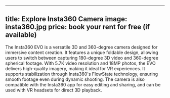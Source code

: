 

---
title: Explore Insta360 Camera
image: insta360.jpg
price: book your rent for free (if available)
---
The Insta360 EVO is a versatile 3D and 360-degree camera designed for immersive content creation. It features a unique foldable design, allowing users to switch between capturing 180-degree 3D video and 360-degree spherical footage. With 5.7K video resolution and 18MP photos, the EVO delivers high-quality imagery, making it ideal for VR experiences. It supports stabilization through Insta360's FlowState technology, ensuring smooth footage even during dynamic shooting. The camera is also compatible with the Insta360 app for easy editing and sharing, and can be used with VR headsets for direct 3D playback.
<!--more-->